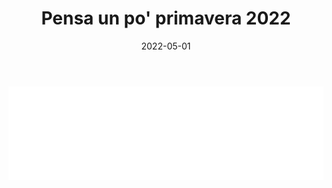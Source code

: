 ﻿---
layout: torneo
title:  "Pensa un po' primavera 2022"
date:   2022-05-01
---
<script>
  function resizeIframe(obj) {
    obj.style.height = obj.contentWindow.document.documentElement.scrollHeight + 'px';
  }
</script>
<iframe src="Grp1-Rd2.html" style="
    display: block;
    width: 100%;
    border: none;" frameborder="0" scrolling="no" onload="resizeIframe(this)"></iframe>